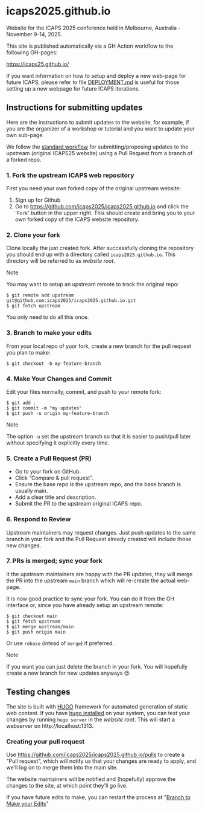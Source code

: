 # icaps2025.github.io

Website for the ICAPS 2025 conference held in Melbourne, Australia - November 9-14, 2025.

This site is published automatically via a GH Action workflow to the following GH-pages:

https://icaps25.github.io/

If you want information on how to setup and deploy a new web-page for future ICAPS, please refer to file [DEPLOYMENT.md](DEPLOYMENT.md) is useful for those setting up a new webpage for future ICAPS iterations.

## Instructions for submitting updates

Here are the instructions to submit updates to the website, for example, if you are the organizer of a workshop or tutorial and you want to update your own sub-page.

We follow the [standard workflow](https://docs.github.com/en/pull-requests/collaborating-with-pull-requests/proposing-changes-to-your-work-with-pull-requests/creating-a-pull-request-from-a-fork) for submitting/proposing updates to the upstream (original ICAPS25 website) using a Pull Request from a branch of a forked repo.

### 1. Fork the upstream ICAPS web repository

First you need your own forked copy of the original upstream website:

1. Sign up for Github
2. Go to https://github.com/icaps2025/icaps2025.github.io and click the '`Fork`' button in the upper right. This should create and bring you to your _own_ forked copy of the ICAPS website repository.

### 2. Clone your fork

Clone locally the just created fork. After successfully cloning the repository you should end up with a directory called `icaps2025.github.io`. This directory will be referred to as _website root_.

> [!NOTE]
> You may want to setup an upstream remote to track the original repo:
>
> ```shell
> $ git remote add upstream git@github.com:icaps2025/icaps2025.github.io.git
> $ git fetch upstream
> ```

You only need to do all this once.

### 3. Branch to make your edits

From your local repo of yuor fork, create a new branch for the pull request you plan to make:

```shell
$ git checkout -b my-feature-branch
```

### 4. Make Your Changes and Commit

Edit your files normally, commit, and push to your remote fork:

```shell
$ git add .
$ git commit -m "my updates"
$ git push -u origin my-feature-branch
```

> [!NOTE]
> The option `-u` set the upstream branch so that it is easier to push/pull later without specifying it explicitly every time.

### 5. Create a Pull Request (PR)

* Go to your fork on GitHub.
* Click “Compare & pull request”.
* Ensure the base repo is the upstream repo, and the base branch is usually main.
* Add a clear title and description.
* Submit the PR to the upstream original ICAPS repo.

### 6. Respond to Review

Upstream maintainers may request changes. Just push updates to the same branch in your fork and the Pull Request already created will include those new changes.

### 7. PRs is merged; sync your fork

It the upstream maintainers are happy with the PR updates, they will merge the PR into the upstream `main` branch which will re-create the actual web-page.

It is now good practice to sync your fork. You can do it from the GH interface or, since you have already setup an upstream remote:

```shell
$ git checkout main
$ git fetch upstream
$ git merge upstream/main
$ git push origin main
```

Or use `rebase` (intead of `merge`) if preferred.

> [!NOTE]
> If you want you can just delete the branch in your fork. You will hopefully create a new branch for new updates anyways 😉


## Testing changes

The site is built with [HUGO](https://gohugo.io) framework for automated generation of static web content.
If you have [hugo installed](https://gohugo.io/getting-started/installing) on your system, you can test your changes by running
`hugo server` in the *website root*.
This will start a webserver on http://localhost:1313.

### Creating your pull request ###
Use https://github.com/icaps2025/icaps2025.github.io/pulls to create a "Pull request", which will notify us that your changes are ready to apply, and we'll log on to merge them into the main site.

The website maintainers will be notified and (hopefully) approve the changes to the site, at which point they'll go live.

If you have future edits to make, you can restart the process at "[Branch to Make your Edits](https://github.com/icaps2025/icaps2025.github.io#branch-to-make-your-edits)"

